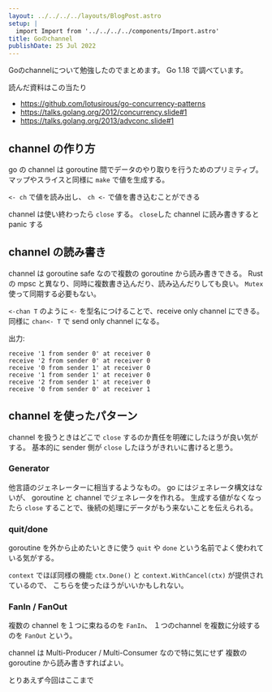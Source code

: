 ```yaml
---
layout: ../../../../layouts/BlogPost.astro
setup: |
  import Import from '../../../../components/Import.astro'
title: Goのchannel
publishDate: 25 Jul 2022
---
```

Goのchannelについて勉強したのでまとめます。
Go 1.18 で調べています。

読んだ資料はこの当たり
- https://github.com/lotusirous/go-concurrency-patterns
- https://talks.golang.org/2012/concurrency.slide#1
- https://talks.golang.org/2013/advconc.slide#1

## channel の作り方
go の channel は goroutine 間でデータのやり取りを行うためのプリミティブ。
マップやスライスと同様に `make` で値を生成する。

`<- ch` で値を読み出し、 `ch <-` で値を書き込むことができる

channel は使い終わったら `close` する。
`close`した channel に読み書きすると panic する

<Import
  lang="go"
  path="examples/posts/2022/07/golang-chan/01/main.go" />

## channel の読み書き

channel は goroutine safe なので複数の goroutine から読み書きできる。
Rust の mpsc と異なり、同時に複数書き込んだり、読み込んだりしても良い。
`Mutex` 使って同期する必要もない。

`<-chan T` のように `<-` を型名につけることで、receive only channel にできる。
同様に `chan<- T` で send only channel になる。

<Import
  lang="go"
  path="examples/posts/2022/07/golang-chan/02/main.go" />

出力:
```
receive '1 from sender 0' at receiver 0
receive '2 from sender 0' at receiver 0
receive '0 from sender 1' at receiver 0
receive '1 from sender 1' at receiver 0
receive '2 from sender 1' at receiver 0
receive '0 from sender 0' at receiver 1
```

## channel を使ったパターン
channel を扱うときはどこで `close` するのか責任を明確にしたほうが良い気がする。
基本的に sender 側が `close` したほうがきれいに書けると思う。

### Generator
他言語のジェネレーターに相当するようなもの。
go にはジェネレータ構文はないが、 goroutine と channel でジェネレータを作れる。
生成する値がなくなったら `close` することで、後続の処理にデータがもう来ないことを伝えられる。

<Import
  lang="go"
  path="examples/posts/2022/07/golang-chan/03/main.go" />

### quit/done
goroutine を外から止めたいときに使う
`quit` や `done` という名前でよく使われている気がする。

<Import
  lang="go"
  path="examples/posts/2022/07/golang-chan/04/main.go" />

`context` でほぼ同様の機能 `ctx.Done()` と `context.WithCancel(ctx)` が提供されているので、
こちらを使ったほうがいいかもしれない。

<Import
  lang="go"
  path="examples/posts/2022/07/golang-chan/05/main.go" />

### FanIn / FanOut
複数の channel を１つに束ねるのを `FanIn`、
１つのchannel を複数に分岐するのを `FanOut` という。

channel は Multi-Producer / Multi-Consumer なので特に気にせず
複数の goroutine から読み書きすればよい。

<Import
  lang="go"
  path="examples/posts/2022/07/golang-chan/06/main.go" />

とりあえず今回はここまで

